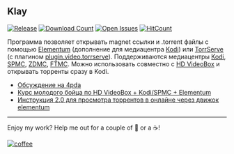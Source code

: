 ## Klay
[![Release](https://img.shields.io/github/release/Anonym-tsk/OpenWithElementum.svg?style=flat-square)](https://github.com/Anonym-tsk/OpenWithElementum/releases)
[![Download Count](https://img.shields.io/github/downloads/Anonym-tsk/OpenWithElementum/latest/total.svg?style=flat-square)](https://github.com/Anonym-tsk/OpenWithElementum/releases)
[![Open Issues](https://img.shields.io/github/issues-raw/Anonym-tsk/OpenWithElementum.svg?style=flat-square)](https://github.com/Anonym-tsk/OpenWithElementum/issues)
[![HitCount](http://hits.dwyl.io/Anonym-tsk/OpenWithElementum.svg)](https://github.com/Anonym-tsk/OpenWithElementum)

Программа позволяет открывать magnet ссылки и .torrent файлы с помощью [Elementum](http://elementum.surge.sh/) (дополнение для медиацентра [Kodi](https://kodi.tv/)) или [TorrServe](https://4pda.ru/forum/index.php?showtopic=889960) (с плагином [plugin.video.torrserve](https://github.com/Nemiroff/plugin.video.torrserve)).
Поддерживаются медиацентры [Kodi](https://kodi.tv/), [SPMC](http://spmc.semperpax.com/), [ZDMC](https://www.zidoo.tv/Support/release_apk.html), [FTMC](https://forum.freaktab.com/forum/tv-player-support/general-tv-player-dicussions/xbmc-talk/575588-ftmc-jarvis-16-2-31).
Можно использовать совместно с [HD VideoBox](https://dkc7dev.com/hdvideobox/) и открывать торренты сразу в Kodi.

* [Обсуждение на 4pda](http://4pda.ru/forum/index.php?showtopic=893510&st=160)
* [Курс молодого бойца по HD VideoBox + Kodi/SPMC + Elementum](http://4pda.ru/forum/index.php?showtopic=818089&st=5220#entry71708853)
* [Инструкция 2.0 для просмотра торрентов в онлайне через движок elementum](http://4pda.ru/forum/index.php?showtopic=772588&st=19440#entry70422583)

---

Enjoy my work? Help me out for a couple of :beers: or a :coffee:!

[![coffee](https://www.buymeacoffee.com/assets/img/custom_images/black_img.png)](https://www.buymeacoffee.com/qcDXvboAE)

